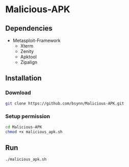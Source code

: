 # Malicious-APK

## Dependencies
  - Metasploit-Framework
	- Xterm
	- Zenity
	- Apktool
	- Zipalign

## Installation

### Download
```bash
git clone https://github.com/bsynn/Malicious-APK.git
```
### Setup permission
```bash
cd Malicious-APK
chmod +x malicious_apk.sh
```
## Run
```bash
./malicious_apk.sh
```

